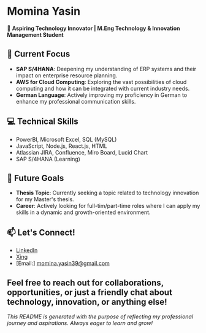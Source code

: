 # Momina Yasin

🚀 **Aspiring Technology Innovator | M.Eng Technology & Innovation Management Student**

## 🌟 Current Focus
- **SAP S/4HANA**: Deepening my understanding of ERP systems and their impact on enterprise resource planning.
- **AWS for Cloud Computing**: Exploring the vast possibilities of cloud computing and how it can be integrated with current industry needs.
- **German Language**: Actively improving my proficiency in German to enhance my professional communication skills.

## 💻 Technical Skills
- PowerBI, Microsoft Excel, SQL (MySQL)
- JavaScript, Node.js, React.js, HTML
- Atlassian JIRA, Confluence, Miro Board, Lucid Chart
- SAP S/4HANA (Learning)

## 🌱 Future Goals
- **Thesis Topic**: Currently seeking a topic related to technology innovation for my Master's thesis.
- **Career**: Actively looking for full-tim/part-time roles where I can apply my skills in a dynamic and growth-oriented environment.

## 📫 Let's Connect!
- [LinkedIn](https://www.linkedin.com/in/momina-yasin/)
- [Xing](https://www.xing.com/profile/Momina_Yasin/web_profiles)
- [Email:] momina.yasin39@gmail.com

Feel free to reach out for collaborations, opportunities, or just a friendly chat about technology, innovation, or anything else!
---
*This README is generated with the purpose of reflecting my professional journey and aspirations. Always eager to learn and grow!*

